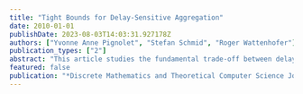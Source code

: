 ```yaml
---
title: "Tight Bounds for Delay-Sensitive Aggregation"
date: 2010-01-01
publishDate: 2023-08-03T14:03:31.927178Z
authors: ["Yvonne Anne Pignolet", "Stefan Schmid", "Roger Wattenhofer"]
publication_types: ["2"]
abstract: "This article studies the fundamental trade-off between delay and communication cost in networks. We consider an online optimization problem where nodes are organized in a tree topology. The nodes seek to minimize the time until the root is informed about the changes of their states and to use as few transmissions as possible. We derive an upper bound on the competitive ratio of ıt O(min(h,c)) where ıt h is the tree's height, and ıt c is the transmission cost per edge. Moreover, we prove that this upper bound is tight in the sense that any oblivious algorithm has a ratio of at least ıt $Ømega$(min(h,c)). For chain networks, we prove a tight competitive ratio of ıt $Θ$(min(radic(h),c)). Furthermore, we introduce a model for value-sensitive aggregation, where the cost depends on the number of transmissions and the error at the root."
featured: false
publication: "*Discrete Mathematics and Theoretical Computer Science Journal*"
---
```


